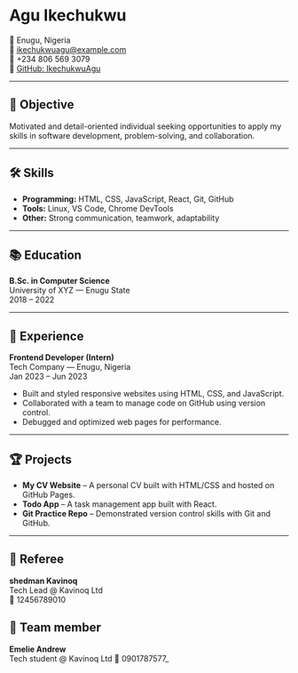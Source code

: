 # Agu Ikechukwu

📍 Enugu, Nigeria  
📧 [ikechukwuagu@example.com](mailto:ikechukwuagu@example.com)  
📱 +234 806 569 3079  
🔗 [GitHub: IkechukwuAgu](https://github.com/IkechukwuAgu)

---

## 🎯 Objective

Motivated and detail-oriented individual seeking opportunities to apply my skills in software development, problem-solving, and collaboration.

---

## 🛠 Skills

- **Programming:** HTML, CSS, JavaScript, React, Git, GitHub  
- **Tools:** Linux, VS Code, Chrome DevTools  
- **Other:** Strong communication, teamwork, adaptability  

---

## 📚 Education

**B.Sc. in Computer Science**  
University of XYZ — Enugu State  
2018 – 2022  

---

## 💼 Experience

**Frontend Developer (Intern)**  
Tech Company — Enugu, Nigeria  
Jan 2023 – Jun 2023  

- Built and styled responsive websites using HTML, CSS, and JavaScript.  
- Collaborated with a team to manage code on GitHub using version control.  
- Debugged and optimized web pages for performance.  

---

## 🏆 Projects

- **My CV Website** – A personal CV built with HTML/CSS and hosted on GitHub Pages.  
- **Todo App** – A task management app built with React.  
- **Git Practice Repo** – Demonstrated version control skills with Git and GitHub.  

---

## 👤 Referee

**shedman Kavinoq**  
Tech Lead @ Kavinoq Ltd  
📱 12456789010  

## 👤 Team member

**Emelie Andrew**  
Tech student @ Kavinoq Ltd
📱 0901787577_
